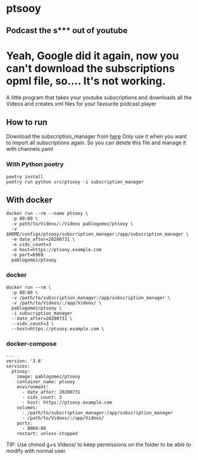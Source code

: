 # ptsooy
## Podcast the s*** out of youtube


# Yeah, Google did it again, now you can't download the subscriptions opml file, so.... It's not working.

A little program that takes your youtube subscriptions and downloads all the Videos and creates xml files for your favourite podcast player


## How to run

Download the subscription_manager from [here](https://www.youtube.com/subscription_manager)
Only use it when you want to import all subscriptions again. So you can delete this file and manage it with channels.yaml
### With Python poetry
```
poetry install
poetry run python src/ptsooy -i subscription_manager
```

## With docker
```
docker run --rm --name ptsooy \
  -p 80:80 \
  -v path/to/Videos/:/Videos pablogomez/ptsooy \
  -v $HOME/configs/ptsooy/subscription_manager:/app/subscription_manager \
  -e date_after=20200731 \
  -e vids_count=3
  -e host=https://ptsooy.example.com
  -e port=6969
  pablogomez/ptsooy
```


### docker
```
docker run --rm \
  -p 80:80 \
  -v /path/to/subscription_manager:/app/subscription_manager \
  -v /path/to/Videos/:/app/Videos/ \
  pablogomez/ptsooy \
  -i subscription_manager
  --date_after=20200731 \
  --vids_count=3 \
  --host=https://ptsooy.example.com \
```

### docker-compose
```
---
version: '3.6'
services:
  ptsooy:
    image: pablogomez/ptsooy
    container_name: ptsooy
    environment:
      - date_after: 20200731
      - vids_count: 3
      - host: https://ptsooy.example.com
    volumes:
      - /path/to/subscription_manager:/app/subscription_manager
      - /path/to/Videos/:/app/Videos/
    ports:
      - 8069:80
    restart: unless-stopped
```


TIP: Use chmod g+s Videos/ to keep permissions on the folder to be able to modify with normal user.

